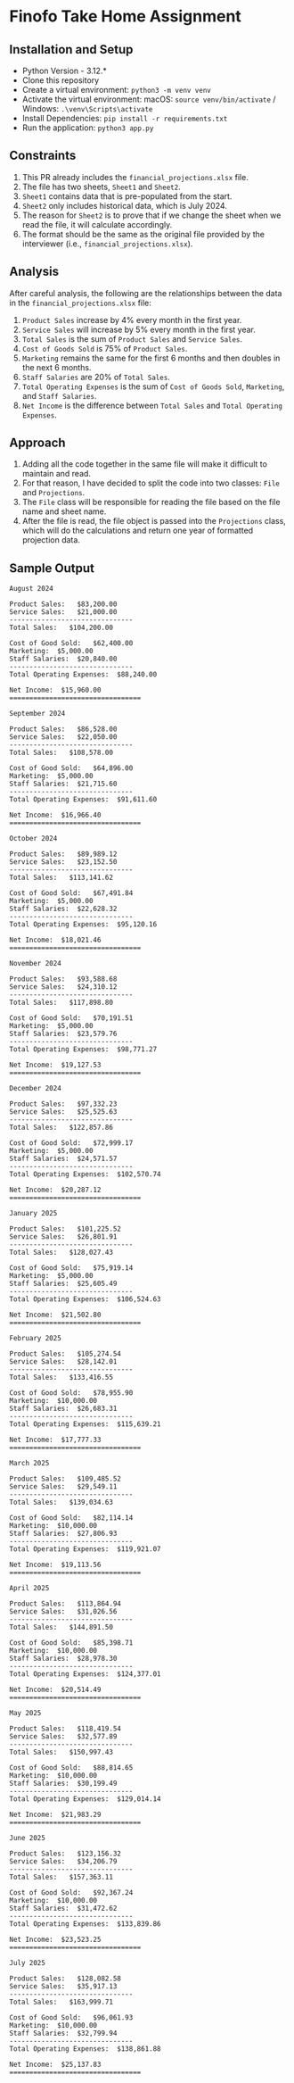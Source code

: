 # Finofo Take Home Assignment

## Installation and Setup

- Python Version - 3.12.*
- Clone this repository
- Create a virtual environment: `python3 -m venv venv`
- Activate the virtual environment: macOS: `source venv/bin/activate` / Windows: `.\venv\Scripts\activate`
- Install Dependencies: `pip install -r requirements.txt`
- Run the application: `python3 app.py`

## Constraints

1. This PR already includes the `financial_projections.xlsx` file.
2. The file has two sheets, `Sheet1` and `Sheet2`.
3. `Sheet1` contains data that is pre-populated from the start.
4. `Sheet2` only includes historical data, which is July 2024.
5. The reason for `Sheet2` is to prove that if we change the sheet when we read the file, it will calculate accordingly.
6. The format should be the same as the original file provided by the interviewer (i.e., `financial_projections.xlsx`).

## Analysis

After careful analysis, the following are the relationships between the data in the `financial_projections.xlsx` file:

1. `Product Sales` increase by 4% every month in the first year.
2. `Service Sales` will increase by 5% every month in the first year.
3. `Total Sales` is the sum of `Product Sales` and `Service Sales`.
4. `Cost of Goods Sold` is 75% of `Product Sales`.
5. `Marketing` remains the same for the first 6 months and then doubles in the next 6 months.
6. `Staff Salaries` are 20% of `Total Sales`.
7. `Total Operating Expenses` is the sum of `Cost of Goods Sold`, `Marketing`, and `Staff Salaries`.
8. `Net Income` is the difference between `Total Sales` and `Total Operating Expenses`.

## Approach

1. Adding all the code together in the same file will make it difficult to maintain and read.
2. For that reason, I have decided to split the code into two classes: `File` and `Projections`.
3. The `File` class will be responsible for reading the file based on the file name and sheet name.
4. After the file is read, the file object is passed into the `Projections` class, which will do the calculations and return one year of formatted projection data.

## Sample Output

```
August 2024

Product Sales:   $83,200.00
Service Sales:   $21,000.00
-------------------------------
Total Sales:   $104,200.00

Cost of Good Sold:   $62,400.00
Marketing:  $5,000.00
Staff Salaries:  $20,840.00
-------------------------------
Total Operating Expenses:  $88,240.00

Net Income:  $15,960.00
=================================

September 2024

Product Sales:   $86,528.00
Service Sales:   $22,050.00
-------------------------------
Total Sales:   $108,578.00

Cost of Good Sold:   $64,896.00
Marketing:  $5,000.00
Staff Salaries:  $21,715.60
-------------------------------
Total Operating Expenses:  $91,611.60

Net Income:  $16,966.40
=================================

October 2024

Product Sales:   $89,989.12
Service Sales:   $23,152.50
-------------------------------
Total Sales:   $113,141.62

Cost of Good Sold:   $67,491.84
Marketing:  $5,000.00
Staff Salaries:  $22,628.32
-------------------------------
Total Operating Expenses:  $95,120.16

Net Income:  $18,021.46
=================================

November 2024

Product Sales:   $93,588.68
Service Sales:   $24,310.12
-------------------------------
Total Sales:   $117,898.80

Cost of Good Sold:   $70,191.51
Marketing:  $5,000.00
Staff Salaries:  $23,579.76
-------------------------------
Total Operating Expenses:  $98,771.27

Net Income:  $19,127.53
=================================

December 2024

Product Sales:   $97,332.23
Service Sales:   $25,525.63
-------------------------------
Total Sales:   $122,857.86

Cost of Good Sold:   $72,999.17
Marketing:  $5,000.00
Staff Salaries:  $24,571.57
-------------------------------
Total Operating Expenses:  $102,570.74

Net Income:  $20,287.12
=================================

January 2025

Product Sales:   $101,225.52
Service Sales:   $26,801.91
-------------------------------
Total Sales:   $128,027.43

Cost of Good Sold:   $75,919.14
Marketing:  $5,000.00
Staff Salaries:  $25,605.49
-------------------------------
Total Operating Expenses:  $106,524.63

Net Income:  $21,502.80
=================================

February 2025

Product Sales:   $105,274.54
Service Sales:   $28,142.01
-------------------------------
Total Sales:   $133,416.55

Cost of Good Sold:   $78,955.90
Marketing:  $10,000.00
Staff Salaries:  $26,683.31
-------------------------------
Total Operating Expenses:  $115,639.21

Net Income:  $17,777.33
=================================

March 2025

Product Sales:   $109,485.52
Service Sales:   $29,549.11
-------------------------------
Total Sales:   $139,034.63

Cost of Good Sold:   $82,114.14
Marketing:  $10,000.00
Staff Salaries:  $27,806.93
-------------------------------
Total Operating Expenses:  $119,921.07

Net Income:  $19,113.56
=================================

April 2025

Product Sales:   $113,864.94
Service Sales:   $31,026.56
-------------------------------
Total Sales:   $144,891.50

Cost of Good Sold:   $85,398.71
Marketing:  $10,000.00
Staff Salaries:  $28,978.30
-------------------------------
Total Operating Expenses:  $124,377.01

Net Income:  $20,514.49
=================================

May 2025

Product Sales:   $118,419.54
Service Sales:   $32,577.89
-------------------------------
Total Sales:   $150,997.43

Cost of Good Sold:   $88,814.65
Marketing:  $10,000.00
Staff Salaries:  $30,199.49
-------------------------------
Total Operating Expenses:  $129,014.14

Net Income:  $21,983.29
=================================

June 2025

Product Sales:   $123,156.32
Service Sales:   $34,206.79
-------------------------------
Total Sales:   $157,363.11

Cost of Good Sold:   $92,367.24
Marketing:  $10,000.00
Staff Salaries:  $31,472.62
-------------------------------
Total Operating Expenses:  $133,839.86

Net Income:  $23,523.25
=================================

July 2025

Product Sales:   $128,082.58
Service Sales:   $35,917.13
-------------------------------
Total Sales:   $163,999.71

Cost of Good Sold:   $96,061.93
Marketing:  $10,000.00
Staff Salaries:  $32,799.94
-------------------------------
Total Operating Expenses:  $138,861.88

Net Income:  $25,137.83
=================================
```

